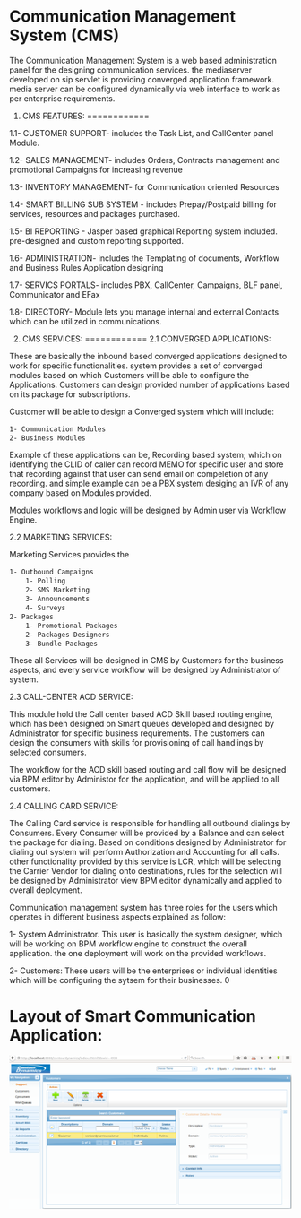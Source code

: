 # Communication Management System (CMS)

The Communication Management System is a web based administration panel for the designing communication services. the mediaserver developed on sip servlet is providing converged application framework. media server can be configured dynamically via web interface to work as per enterprise requirements.

1. CMS FEATURES:
============

1.1- CUSTOMER SUPPORT- includes the Task List, and CallCenter panel Module.

1.2- SALES MANAGEMENT-  includes Orders, Contracts management and promotional Campaigns for increasing revenue

1.3- INVENTORY MANAGEMENT- for Communication oriented Resources

1.4- SMART BILLING SUB SYSTEM - includes Prepay/Postpaid billing for services, resources and packages purchased.

1.5- BI REPORTING - Jasper based graphical Reporting system included. pre-designed and custom reporting supported.

1.6- ADMINISTRATION-  includes the Templating of documents, Workflow and Business Rules Application designing

1.7- SERVICS PORTALS- includes PBX, CallCenter, Campaigns, BLF panel, Communicator and EFax

1.8- DIRECTORY-  Module lets you manage internal and external Contacts which can be utilized in communications.



2. CMS SERVICES:
============
2.1 CONVERGED APPLICATIONS:
    
These are basically the inbound based converged applications designed to work for specific functionalities. system provides a set of converged modules based on which Customers will be able to configure the Applications. Customers can design provided number of applications based on its package for subscriptions. 

Customer will be able to design a Converged system which will include:

    1- Communication Modules
    2- Business Modules 

Example of these applications can be, Recording based system; which on identifying the CLID of caller can record MEMO for specific user and store that recording against that user can send email on compeletion of any recording. and simple example can be a PBX system desiging an IVR of any company based on Modules provided. 

Modules workflows and logic will be designed by Admin user via Workflow Engine. 

2.2 MARKETING SERVICES:

Marketing Services provides the 
    
    1- Outbound Campaigns 
        1- Polling
        2- SMS Marketing
        3- Announcements
        4- Surveys
    2- Packages
        1- Promotional Packages
        2- Packages Designers
        3- Bundle Packages
        
These all Services will be designed in CMS by Customers for the business aspects, and every service workflow will be designed by Administrator of system. 


2.3 CALL-CENTER ACD SERVICE:

This module hold the Call center based ACD Skill based routing engine, which has been designed on Smart queues developed and designed by Administrator for specific business requirements. The customers can design the consumers with skills for provisioning of call handlings by selected consumers. 

The workflow for the ACD skill based routing and call flow will be designed via BPM editor by Administor for the application, and will be applied to all customers. 

2.4 CALLING CARD SERVICE:

The Calling Card service is responsible for handling all outbound dialings by Consumers. Every Consumer will be provided by a Balance and can select the package for dialing. Based on conditions designed by Administrator for dialing out system will perform Authorization and Accounting for all calls. other functionality provided by this service is LCR, which will be selecting the Carrier Vendor for dialing onto destinations, rules for the selection will be designed by Administrator view BPM editor dynamically and applied to overall deployment. 


Communication management system has three roles for the users which operates in different business aspects explained as follow:

1- System Administrator. 
This user is basically the system designer, which will be working on BPM workflow engine to construct the overall application. the one deployment will work on the provided workflows. 

2- Customers:
These users will be the enterprises or individual identities which will be configuring the sytsem for their businesses. 0

# Layout of Smart Communication Application:

![](https://github.com/Contourdynamics/smartcommunication/blob/master/Layout/Layout-SmartCommunication.png)
